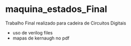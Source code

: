 # maquina_estados_Final

Trabalho Final realizado para cadeira de Circuitos Digitais

- uso de verilog files
- mapas de kernaugh no pdf
